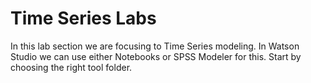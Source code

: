 # Time Series Labs

In this lab section we are focusing to Time Series modeling. In Watson Studio we can use either Notebooks or SPSS Modeler for this. Start by choosing the right tool folder.
